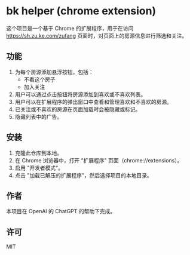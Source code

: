# bk helper (chrome extension)

这个项目是一个基于 Chrome 的扩展程序，用于在访问 https://sh.zu.ke.com/zufang 页面时，对页面上的房源信息进行筛选和关注。

## 功能

1. 为每个房源添加悬浮按钮，包括：
   - 不看这个房子
   - 加入关注
2. 用户可以通过点击按钮将房源添加到喜欢或不喜欢列表。
3. 用户可以在扩展程序的弹出窗口中查看和管理喜欢和不喜欢的房源。
4. 已关注或不喜欢的房源在页面加载时会被隐藏或标记。
5. 隐藏列表中的广告。

## 安装

1. 克隆此仓库到本地。
2. 在 Chrome 浏览器中，打开 "扩展程序" 页面（chrome://extensions）。
3. 启用 "开发者模式"。
4. 点击 "加载已解压的扩展程序"，然后选择项目的本地目录。

## 作者

本项目在 OpenAI 的 ChatGPT 的帮助下完成。

## 许可

MIT
